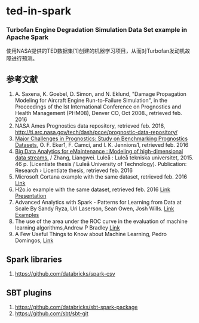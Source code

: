 # **ted-in-spark**

### Turbofan Engine Degradation Simulation Data Set example in Apache Spark

使用NASA提供的TED数据集[1]创建的机器学习项目，从而对Turbofan发动机故障进行预测。

## 参考文献 

1. A. Saxena, K. Goebel, D. Simon, and N. Eklund, "Damage Propagation Modeling for Aircraft Engine Run-to-Failure Simulation", in the Proceedings of the Ist International Conference on Prognostics and Health Management (PHM08), Denver CO, Oct 2008., retrieved feb. 2016
2. NASA Ames Prognostics data repository, retrieved feb. 2016, http://ti.arc.nasa.gov/tech/dash/pcoe/prognostic-data-repository/
3. [Major Challenges in Prognostics: Study on Benchmarking Prognostics Datasets](https://www.phmsociety.org/sites/phmsociety.org/files/phm_submission/2012/phmce_12_004.pdf), O. F. Eker1, F. Camci, and I. K. Jennions1, retrieved feb. 2016
4. [Big Data Analytics for eMaintenance : Modeling of high-dimensional data streams.](
    http://goo.gl/kgvoMt) / Zhang, Liangwei.
    Luleå : Luleå tekniska universitet, 2015. 46 p. (Licentiate thesis / Luleå University of Technology).
    Publication: Research › Licentiate thesis, retrieved feb. 2016
5. Microsoft Cortana example with the same dataset, retrieved feb. 2016 [Link](https://gallery.cortanaanalytics.com/Collection/Predictive-Maintenance-Template-3?share=1)
6. H2o.io example with the same dataset, retrieved feb. 2016
  [Link](https://github.com/h2oai/h2o-tutorials/blob/master/tutorials/python-munging-modeling-pipelines/Munging-Modeling-Pipelines-Using-H2O-Pipelines.ipynb) [Presentation](https://www.youtube.com/watch?v=KqLXFglgNqk)
7. Advanced Analytics with Spark - Patterns for Learning from Data at Scale By Sandy Ryza, Uri Laserson, Sean Owen, Josh Wills. [Link](http://shop.oreilly.com/product/0636920035091.do) [Examples](https://github.com/sryza/aas)
8. The use of the area under the ROC curve in the evaluation of machine learning algorithms,Andrew P
  Bradley [Link](http://citeseerx.ist.psu.edu/viewdoc/download?doi=10.1.1.93.3818&rep=rep1&type=pdf)
9. A Few Useful Things to Know about Machine Learning, Pedro Domingos, [Link](https://homes.cs.washington.edu/~pedrod/papers/cacm12.pdf)

## Spark libraries
1. https://github.com/databricks/spark-csv


## SBT plugins 
1. https://github.com/databricks/sbt-spark-package
2. https://github.com/sbt/sbt-git
